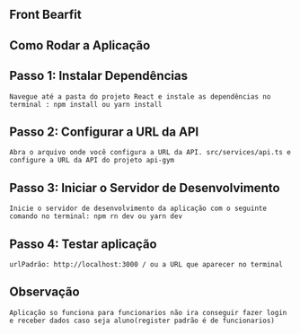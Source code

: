 ## Front Bearfit

## Como Rodar a Aplicação

## Passo 1: Instalar Dependências
    Navegue até a pasta do projeto React e instale as dependências no terminal : npm install ou yarn install

## Passo 2: Configurar a URL da API
    Abra o arquivo onde você configura a URL da API. src/services/api.ts e configure a URL da API do projeto api-gym 

## Passo 3: Iniciar o Servidor de Desenvolvimento
    Inicie o servidor de desenvolvimento da aplicação com o seguinte comando no terminal: npm rn dev ou yarn dev

## Passo 4: Testar aplicação 
    urlPadrão: http://localhost:3000 / ou a URL que aparecer no terminal


## Observação
    Aplicação so funciona para funcionarios não ira conseguir fazer login e receber dados caso seja aluno(register padrão é de funcionarios)
